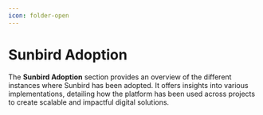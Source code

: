 ```yaml
---
icon: folder-open
---
```


# Sunbird Adoption

The **Sunbird Adoption** section provides an overview of the different instances where Sunbird has been adopted. It offers insights into various implementations, detailing how the platform has been used across projects to create scalable and impactful digital solutions.
